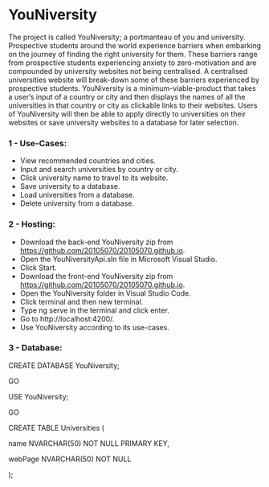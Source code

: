 # YouNiversity

The project is called YouNiversity; a portmanteau of you and university. Prospective students around the world experience barriers when embarking on the journey of finding the right university for them. These barriers range from prospective students experiencing anxiety to zero-motivation and are compounded by university websites not being centralised. A centralised universities website will break-down some of these barriers experienced by prospective students. YouNiversity is a minimum-viable-product that takes a user’s input of a country or city and then displays the names of all the universities in that country or city as clickable links to their websites. Users of YouNiversity will then be able to apply directly to universities on their websites or save university websites to a database for later selection.

### 1 - Use-Cases:
- View recommended countries and cities.	
- Input and search universities by country or city.	
- Click university name to travel to its website.	
- Save university to a database.
- Load universities from a database.	
- Delete university from a database.

### 2 - Hosting:
- Download the back-end YouNiversity zip from https://github.com/20105070/20105070.github.io.
- Open the YouNiversityApi.sln file in Microsoft Visual Studio.
- Click Start.
- Download the front-end YouNiversity zip from https://github.com/20105070/20105070.github.io.
- Open the YouNiversity folder in Visual Studio Code.
- Click terminal and then new terminal.
- Type ng serve in the terminal and click enter.
- Go to http://localhost:4200/.
- Use YouNiversity according to its use-cases.

### 3 - Database:

CREATE DATABASE YouNiversity;

GO

USE YouNiversity;

GO

CREATE TABLE Universities (

name NVARCHAR(50) NOT NULL PRIMARY KEY,

webPage NVARCHAR(50) NOT NULL

);